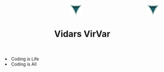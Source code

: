 <header>
     <div>
          <img src="./LOOGOO.png" alt="3 Vs logo" id="logo" width="40" height="37" >
          <img align="right" src="./LOOGOO.png" alt="3 Vs logo" id="logo" width="40" height="37" >
     </div>
     
 <div>
      <h1 style="font:verdana" align="center">Vidars VirVar</h1>
 </div>
 </header>
 
<body>
     <li>Coding is Life</li>
     <li>Coding is All</li>
</body>
